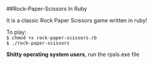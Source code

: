 ##Rock-Paper-Scissors In Ruby

It is a classic Rock Paper Scissors game written in ruby!

To play:  
```$ chmod +x rock-paper-scissors.rb```  
```$ ./rock-paper-scissors```  

**Shitty operating system users**, run the rpsls.exe file
